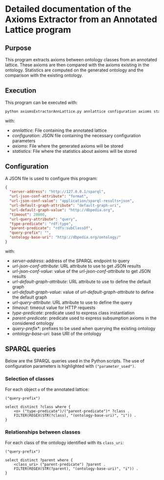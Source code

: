 # Detailed documentation of the Axioms Extractor from an Annotated Lattice program

## Purpose

This program extracts axioms between ontology classes from an annotated lattice. These axioms are then compared 
with the axioms existing in the ontology. Statistics are computed on the generated ontology and the comparison with 
the existing ontology.

## Execution

This program can be executed with:

```bash
python axiomsExtractorAnnLattice.py annlattice configuration axioms statistics
```

with:

* _annlattice_: File containing the annotated lattice
* _configuration_: JSON file containing the necessary configuration parameters
* _axioms_: File where the generated axioms will be stored
* _statistics_: File where the statistics about axioms will be stored

## Configuration

A JSON file is used to configure this program:

```json
{
  "server-address": "http://127.0.0.1/sparql",
  "url-json-conf-attribute": "format",
  "url-json-conf-value": "application/sparql-results+json",
  "url-default-graph-attribute": "default-graph-uri",
  "url-default-graph-value": "http://dbpedia.org",
  "timeout": 20000,
  "url-query-attribute": "query",
  "type-predicate": "rdf:type",
  "parent-predicate": "rdfs:subClassOf",
  "query-prefix": "",
  "ontology-base-uri": "http://dbpedia.org/ontology/"
}
```

with:

* _server-address_: address of the SPARQL endpoint to query
* _url-json-conf-attribute_: URL attribute to use to get JSON results
* _url-json-conf-value_: value of the _url-json-conf-attribute_ to get JSON results
* _url-default-graph-attribute_: URL attribute to use to define the default graph
* _url-default-graph-value_: value of _url-default-graph-attribute_ to define the default graph
* _url-query-attribute_: URL attribute to use to define the query
* _timeout_: timeout value for HTTP requests
* _type-predicate_: predicate used to express class instantiation
* _parent-predicate_: predicate used to express subsumption axioms in the considered ontology
* _query-prefix_*: prefixes to be used when querying the existing ontology
* _ontology-base-uri_: base URI of the ontology

## SPARQL queries

Below are the SPARQL queries used in the Python scripts. The use of configuration parameters is highlighted 
with ``("parameter_used")``.

### Selection of classes

For each object ``o`` of the annotated lattice:

```sparql
("query-prefix")

select distinct ?class where {
    <o> ("type-predicate")/("parent-predicate")* ?class .
    FILTER(REGEX(STR(?class), "(ontology-base-uri)", "i")) .
}
```

### Relationships between classes

For each class of the ontology identified with its ``class_uri``:

```sparql
("query-prefix")

select distinct ?parent where {
    <class_uri> ("parent-predicate") ?parent . 
    FILTER(REGEX(STR(?parent), "(ontology-base-uri)", "i")) .
}
```
